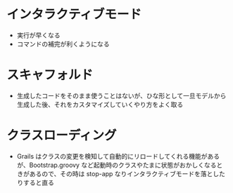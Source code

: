 # インタラクティブモード

* 実行が早くなる
* コマンドの補完が利くようになる

# スキャフォルド

* 生成したコードをそのまま使うことはないが、ひな形として一旦モデルから生成した後、それをカスタマイズしていくやり方をよく取る

# クラスローディング

* Grails はクラスの変更を検知して自動的にリロードしてくれる機能があるが、Bootstrap.groovy など起動時のクラスやたまに状態がおかしくなるときがあるので、その時は stop-app なりインタラクティブモードを落としたりすると直る
